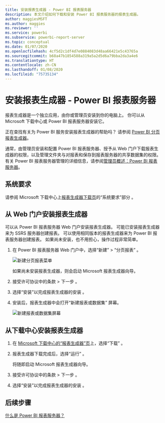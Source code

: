 ```yaml
---
title: 安装报表生成器 - Power BI 报表服务器
description: 本文介绍如何下载和安装 Power BI 报表服务器的报表生成器。
author: maggiesMSFT
ms.author: maggies
ms.reviewer: ''
ms.service: powerbi
ms.subservice: powerbi-report-server
ms.topic: conceptual
ms.date: 01/07/2020
ms.openlocfilehash: 4cf5d2c1df4d7e0884083d48aa66421e5c43765a
ms.sourcegitcommit: b68a47b1854588a319a5a2d5d6a79bba2da3a4e6
ms.translationtype: HT
ms.contentlocale: zh-CN
ms.lasthandoff: 01/08/2020
ms.locfileid: "75735134"
---
```

# <a name="install-report-builder---power-bi-report-server"></a>安装报表生成器 - Power BI 报表服务器

报表生成器是一个独立应用，由你或管理员安装到你的电脑上。 你可以从 Microsoft 下载中心或 Power BI 报表服务器安装它。  

正在查找有关为 Power BI 服务安装报表生成器的帮助吗？ 请参阅 [Power BI 分页报表生成器](../report-builder-power-bi.md)。
  
通常，由管理员安装和配置 Power BI 报表服务器、授予从 Web 门户下载报表生成器的权限，以及管理文件夹与对报表和保存到报表服务器的共享数据集的权限。 有关 Power BI 报表服务器管理的详细信息，请参阅[管理员概述：Power BI 报表服务器](admin-handbook-overview.md)。  
  
## <a name="system-requirements"></a>系统要求
  
 请参阅 Microsoft 下载中心上[报表生成器下载页](https://go.microsoft.com/fwlink/?LinkID=734968)的“系统要求”部分  。
 
## <a name="install-report-builder-from-a-web-portal"></a>从 Web 门户安装报表生成器
  
可以从 Power BI 报表服务器 Web 门户安装报表生成器。 可能已安装报表生成器来为 SSRS 服务器创建报表。 可以使用相同版本的报表生成器来为 Power BI 报表服务器创建报表。 如果尚未安装，也不用担心，操作过程非常简单。

1. 在 Power BI 报表服务器 Web 门户中，选择“新建”   > “分页报表”  。
   
    ![新建分页报表菜单](media/quickstart-create-paginated-report/reportserver-new-paginated-report-menu.png)
   
    如果尚未安装报表生成器，则会启动 Microsoft 报表生成器向导。  
  
3.  接受许可协议中的条款 > 下一步  。  
 
5.  选择“安装”以完成报表生成器的安装  。  

2. 安装后，报表生成器中会打开“新建报表或数据集”  屏幕。
   
    ![新建报表或数据集屏幕](media/quickstart-create-paginated-report/reportserver-paginated-new-report-screen.png)
 

##  <a name="download"></a> 从下载中心安装报表生成器  
  
1.  在 [Microsoft 下载中心的“报表生成器”页](https://go.microsoft.com/fwlink/?LinkID=734968)上，选择“下载”  。  
  
2.  报表生成器下载完成后，选择“运行”  。  
  
     将随即启动 Microsoft 报表生成器向导。  
  
3.  接受许可协议中的条款 > 下一步  。  
 
5.  选择“安装”以完成报表生成器的安装  。  
 

## <a name="next-steps"></a>后续步骤

[什么是 Power BI 报表服务器？](get-started.md)
